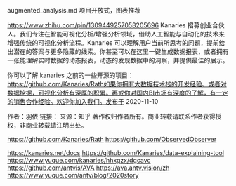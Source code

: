 augmented_analysis.md
项目开放式，图表推荐

<https://www.zhihu.com/pin/1309449257058205696> Kanaries 招募创业合伙人。我们专注在智能可视化分析/增强分析领域，借助人工智能与自动化的技术来增强传统的可视化分析流程。Kanaries 可以理解用户当前所思考的问题，提前给出潜在的答案与更多隐藏的线索。你甚至可以在这里一键生成数据报表，或者拥有一张能理解实时数据的动态报表，动态的发现数据中的洞察，并提供最佳的展示。

你可以了解 kanaries 之前的一些开源的项目：<https://github.com/Kanaries/Rath如果你拥有大数据技术栈的开发经验、或者对数据挖掘，可视化分析有深厚的积累。再或你对国内BI市场有深度的了解，有一定的销售合作经验。欢迎你加入我们。发布于> 2020-11-10

作者：羽依
链接：
来源：知乎
著作权归作者所有。商业转载请联系作者获得授权，非商业转载请注明出处。

<https://github.com/Kanaries/Rath>
<https://github.com/ObservedObserver>

<https://kanaries.net/docs>
<https://github.com/Kanaries/data-explaining-tool>
<https://www.yuque.com/kanaries/hhxgzx/dgcavc>
<https://github.com/antvis/AVA>
<https://ava.antv.vision/zh>
<https://www.yuque.com/antv/blog/2020story>

